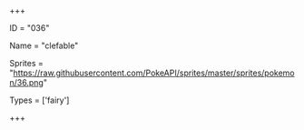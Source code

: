 




+++

ID = "036"

Name = "clefable"

Sprites = "https://raw.githubusercontent.com/PokeAPI/sprites/master/sprites/pokemon/36.png"

Types = ['fairy']

+++


